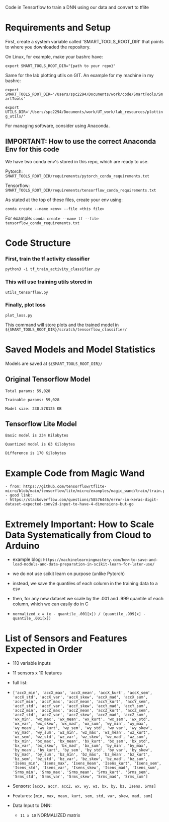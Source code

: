 Code in Tensorflow to train a DNN using our data and convert to tflite

# Requirements and Setup

First, create a system variable called 'SMART_TOOLS_ROOT_DIR' that points to where
you downloaded the repository.

On Linux, for example, make your bashrc have:

`export SMART_TOOLS_ROOT_DIR="{path to your repo}"`

Same for the lab plotting utils on GIT. An example for my machine in my bashrc:

`export SMART_TOOLS_ROOT_DIR='/Users/spc2294/Documents/work/code/SmartTools/SmartTools'`

`export UTILS_DIR='/Users/spc2294/Documents/work/UT_work/lab_resources/plotting_utils/'`

For managing software, consider using Anaconda.

## IMPORTANT: How to use the correct Anaconda Env for this code

We have two conda env's stored in this repo, which are ready to use. 

Pytorch: `SMART_TOOLS_ROOT_DIR/requirements/pytorch_conda_requirements.txt`

Tensorflow: `SMART_TOOLS_ROOT_DIR/requirements/tensorflow_conda_requirements.txt`

As stated at the top of these files, create your env using:

`conda create --name <env> --file <this file>`

For example:
`conda create --name tf --file tensorflow_conda_requirements.txt`

# Code Structure

### First, train the tf activity classifier
`python3 -i tf_train_activity_classifier.py`

### This will use training utils stored in
`utils_tensorflow.py`

### Finally, plot loss
`plot_loss.py`

This command will store plots and the trained model in `${SMART_TOOLS_ROOT_DIR}/scratch/tensorflow_classifier/`

# Saved Models and Model Statistics

Models are saved at `${SMART_TOOLS_ROOT_DIR}/`

## Original Tensorflow Model

    Total params: 59,028

    Trainable params: 59,028

    Model size: 230.578125 KB


## Tensorflow Lite Model
	
    Basic model is 234 Kilobytes

    Quantized model is 63 Kilobytes

    Difference is 170 Kilobytes

# Example Code from Magic Wand

    - from: https://github.com/tensorflow/tflite-micro/blob/main/tensorflow/lite/micro/examples/magic_wand/train/train.py
    - good link:
    - https://stackoverflow.com/questions/58576446/error-in-keras-digit-dataset-expected-conv2d-input-to-have-4-dimensions-but-go

# Extremely Important: How to Scale Data Systematically from Cloud to Arduino

- example blog: `https://machinelearningmastery.com/how-to-save-and-load-models-and-data-preparation-in-scikit-learn-for-later-use/`

- we do not use scikit learn on purpose (unlike Pytorch)
- instead, we save the quantiles of each column in the training data to a csv
- then, for any new dataset we scale by the .001 and .999 quantile of each column, which we can easily do in C

- `normalized_x = (x - quantile_.001[x]) / (quantile_.999[x] - quantile_.001[x])`

# List of Sensors and Features Expected in Order
- 110 variable inputs
- 11 sensors x 10 features
- full list: 

-  `['accX_min', 'accX_max', 'accX_mean', 'accX_kurt', 'accX_sem', 'accX_std', 'accX_var', 'accX_skew', 'accX_mad', 'accX_sum', 'accY_min', 'accY_max', 'accY_mean', 'accY_kurt', 'accY_sem', 'accY_std', 'accY_var', 'accY_skew', 'accY_mad', 'accY_sum', 'accZ_min', 'accZ_max', 'accZ_mean', 'accZ_kurt', 'accZ_sem', 'accZ_std', 'accZ_var', 'accZ_skew', 'accZ_mad', 'accZ_sum', 'wx_min', 'wx_max', 'wx_mean', 'wx_kurt', 'wx_sem', 'wx_std', 'wx_var', 'wx_skew', 'wx_mad', 'wx_sum', 'wy_min',
    'wy_max', 'wy_mean', 'wy_kurt', 'wy_sem', 'wy_std', 'wy_var', 'wy_skew', 'wy_mad', 'wy_sum', 'wz_min', 'wz_max', 'wz_mean', 'wz_kurt', 'wz_sem', 'wz_std', 'wz_var', 'wz_skew', 'wz_mad', 'wz_sum', 'bx_min', 'bx_max', 'bx_mean', 'bx_kurt', 'bx_sem', 'bx_std', 'bx_var', 'bx_skew', 'bx_mad', 'bx_sum', 'by_min', 'by_max', 'by_mean', 'by_kurt', 'by_sem', 'by_std', 'by_var', 'by_skew', 'by_mad', 'by_sum', 'bz_min', 'bz_max', 'bz_mean', 'bz_kurt', 'bz_sem', 'bz_std', 'bz_var', 'bz_skew', 'bz_mad',
    'bz_sum', 'Isens_min', 'Isens_max', 'Isens_mean', 'Isens_kurt', 'Isens_sem', 'Isens_std', 'Isens_var', 'Isens_skew', 'Isens_mad', 'Isens_sum', 'Srms_min', 'Srms_max', 'Srms_mean', 'Srms_kurt', 'Srms_sem', 'Srms_std', 'Srms_var', 'Srms_skew', 'Srms_mad', 'Srms_sum']`

- Sensors: `[accX, accY, accZ, wx, wy, wz, bx, by, bz, Isens, Srms]`
- Features: `[min, max, mean, kurt, sem, std, var, skew, mad, sum]`
- Data Input to DNN: 
    - `11 x 10` NORMALIZED matrix  
